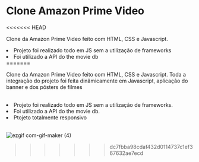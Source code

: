 <h1>Clone Amazon Prime Video</h1>
<<<<<<< HEAD
 <p> Clone da Amazon Prime Video feito com HTML, CSS e Javascript. </p>
 <li>Projeto foi realizado todo em JS sem a utilização de frameworks </li>
 <li>Foi utilizado a API do the movie db</li>
=======
 <p> Clone da Amazon Prime Video feito com HTML, CSS e Javascript. Toda a integração do projeto foi feita dinâmicamente em Javascript, aplicação do banner e dos pôsters de filmes</p><br>
 <li>Projeto foi realizado todo em JS sem a utilização de frameworks. </li>
 <li>Foi utilizado a API do the movie db.</li>
 <li>Ptojeto totalmente responsivo</li> 
<br>

![ezgif com-gif-maker (4)](https://user-images.githubusercontent.com/95317866/161389600-8b8a20dd-996f-4f7f-a335-18354510448a.gif)
>>>>>>> dc7fbba98cdaf432d0114737c1ef367632ae7ecd
